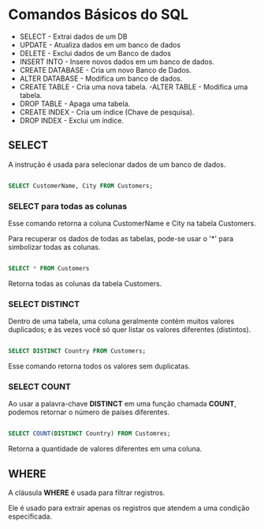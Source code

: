 # Comandos Básicos do SQL

- SELECT - Extrai dados de um DB
- UPDATE - Atualiza dados em um banco de dados
- DELETE - Exclui dados de um Banco de dados
- INSERT INTO - Insere novos dados em um banco de dados.
- CREATE DATABASE - Cria um novo Banco de Dados.
- ALTER DATABASE - Modifica um banco de dados.
- CREATE TABLE - Cria uma nova tabela.
-ALTER TABLE - Modifica uma tabela.
- DROP TABLE - Apaga uma tabela.
- CREATE INDEX - Cria um índice (Chave de pesquisa).
- DROP INDEX - Exclui um índice.

## SELECT

A instrução é usada para selecionar dados de um banco de dados.

``` SQL

SELECT CustomerName, City FROM Customers;

```

### SELECT para todas as colunas

Esse comando retorna a coluna CustomerName e City na tabela Customers.

Para recuperar os dados de todas as tabelas, pode-se usar o '*' para simbolizar todas as colunas.

``` SQL

SELECT * FROM Customers

```

Retorna todas as colunas da tabela Customers.

### SELECT DISTINCT

Dentro de uma tabela, uma coluna geralmente contém muitos valores duplicados; e às vezes você só quer listar os valores diferentes (distintos).

``` SQL

SELECT DISTINCT Country FROM Customers;

```

Esse comando retorna todos os valores sem duplicatas.

### SELECT COUNT

Ao usar a palavra-chave **DISTINCT** em uma função chamada **COUNT**, podemos retornar o número de países diferentes.

``` SQL 

SELECT COUNT(DISTINCT Country) FROM Customres;

```

Retorna a quantidade de valores diferentes em uma coluna.

## WHERE

A cláusula **WHERE** é usada para filtrar registros.

Ele é usado para extrair apenas os registros que atendem a uma condição especificada.

